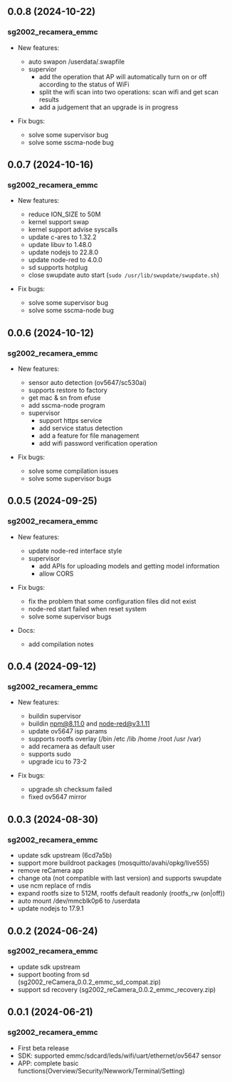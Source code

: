 ## 0.0.8 (2024-10-22)

### sg2002_recamera_emmc

- New features:
    - auto swapon /userdata/.swapfile
    - supervior
        - add the operation that AP will automatically turn on or off according to the status of WiFi
        - split the wifi scan into two operations: scan wifi and get scan results
        - add a judgement that an upgrade is in progress

- Fix bugs:
    - solve some supervisor bug
    - solve some sscma-node bug

## 0.0.7 (2024-10-16)

### sg2002_recamera_emmc

- New features:
    - reduce ION_SIZE to 50M
    - kernel support swap
    - kernel support advise syscalls
    - update c-ares to 1.32.2
    - update libuv to 1.48.0
    - update nodejs to 22.8.0
    - update node-red to 4.0.0
    - sd supports hotplug
    - close swupdate auto start (`sudo /usr/lib/swupdate/swupdate.sh`)

- Fix bugs:
    - solve some supervisor bug
    - solve some sscma-node bug

## 0.0.6 (2024-10-12)

### sg2002_recamera_emmc

- New features:
    - sensor auto detection (ov5647/sc530ai)
    - supports restore to factory
    - get mac & sn from efuse
    - add sscma-node program
    - supervisor
        - support https service
        - add service status detection
        - add a feature for file management
        - add wifi password verification operation

- Fix bugs:
    - solve some compilation issues
    - solve some supervisor bugs

## 0.0.5 (2024-09-25)

### sg2002_recamera_emmc

- New features:
    - update node-red interface style
    - supervisor
        - add APIs for uploading models and getting model information
        - allow CORS

- Fix bugs:
    - fix the problem that some configuration files did not exist
    - node-red start failed when reset system
    - solve some supervisor bugs

- Docs:
    - add compilation notes

## 0.0.4 (2024-09-12)

### sg2002_recamera_emmc

- New features:
    - buildin supervisor
    - buildin npm@8.11.0 and node-red@v3.1.11
    - update ov5647 isp params
    - supports rootfs overlay (/bin /etc /lib /home /root /usr /var)
    - add recamera as default user
    - supports sudo
    - upgrade icu to 73-2

- Fix bugs:
    - upgrade.sh checksum failed
    - fixed ov5647 mirror

## 0.0.3 (2024-08-30)

### sg2002_recamera_emmc
- update sdk upstream (6cd7a5b)
- support more buildroot packages (mosquitto/avahi/opkg/live555)
- remove reCamera app
- change ota (not compatible with last version) and supports swupdate
- use ncm replace of rndis
- expand rootfs size to 512M, rootfs default readonly (rootfs_rw (on|off))
- auto mount /dev/mmcblk0p6 to /userdata
- update nodejs to 17.9.1

## 0.0.2 (2024-06-24)

### sg2002_recamera_emmc
- update sdk upstream
- support booting from sd (sg2002_reCamera_0.0.2_emmc_sd_compat.zip)
- support sd recovery (sg2002_reCamera_0.0.2_emmc_recovery.zip)

## 0.0.1 (2024-06-21)

### sg2002_recamera_emmc
- First beta release
- SDK: supported emmc/sdcard/leds/wifi/uart/ethernet/ov5647 sensor
- APP: complete basic functions(Overview/Security/Newwork/Terminal/Setting)
